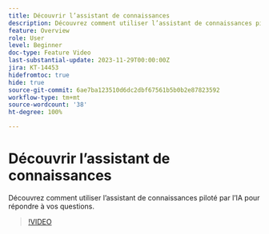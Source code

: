 ```yaml
---
title: Découvrir l’assistant de connaissances
description: Découvrez comment utiliser l’assistant de connaissances piloté par l’IA pour répondre à vos questions.
feature: Overview
role: User
level: Beginner
doc-type: Feature Video
last-substantial-update: 2023-11-29T00:00:00Z
jira: KT-14453
hidefromtoc: true
hide: true
source-git-commit: 6ae7ba123510d6dc2dbf67561b5b0b2e87823592
workflow-type: tm+mt
source-wordcount: '38'
ht-degree: 100%

---
```



# Découvrir l’assistant de connaissances

Découvrez comment utiliser l’assistant de connaissances piloté par l’IA pour répondre à vos questions.

>[!VIDEO](https://video.tv.adobe.com/v/3425807/?learn=on)
